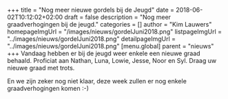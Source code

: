 +++
title = "Nog meer nieuwe gordels bij de Jeugd"
date = 2018-06-02T10:12:02+02:00
draft = false
description = "Nog meer graadverhogingen bij de jeugd."
categories = []
author = "Kim Lauwers"
homepageImgUrl = "/images/nieuws/gordelJuni2018.png"
listpageImgUrl = "../images/nieuws/gordelJuni2018.png"
detailpageImgUrl = "../images/nieuws/gordelJuni2018.png"
[menu.global]
    parent = "nieuws"
+++
Vandaag hebben er bij de jeugd weer enkele een nieuwe graad behaald.
Proficiat aan Nathan, Luna, Lowie, Jesse, Noor en Syl.
Draag uw nieuwe graad met trots.

En we zijn zeker nog niet klaar, deze week zullen er nog enkele graadverhogingen komen :-)